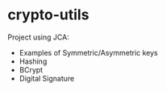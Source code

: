 # crypto-utils

Project using JCA:

   - Examples of Symmetric/Asymmetric keys 
   - Hashing
   - BCrypt
   - Digital Signature
